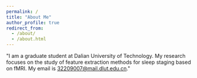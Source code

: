 ```yaml
---
permalink: /
title: "About Me"
author_profile: true
redirect_from: 
  - /about/
  - /about.html
---
```



"I am a graduate student at Dalian University of Technology. My research focuses on the study of feature extraction methods for sleep staging based on fMRI. My email is 32209007@mail.dlut.edu.cn."
